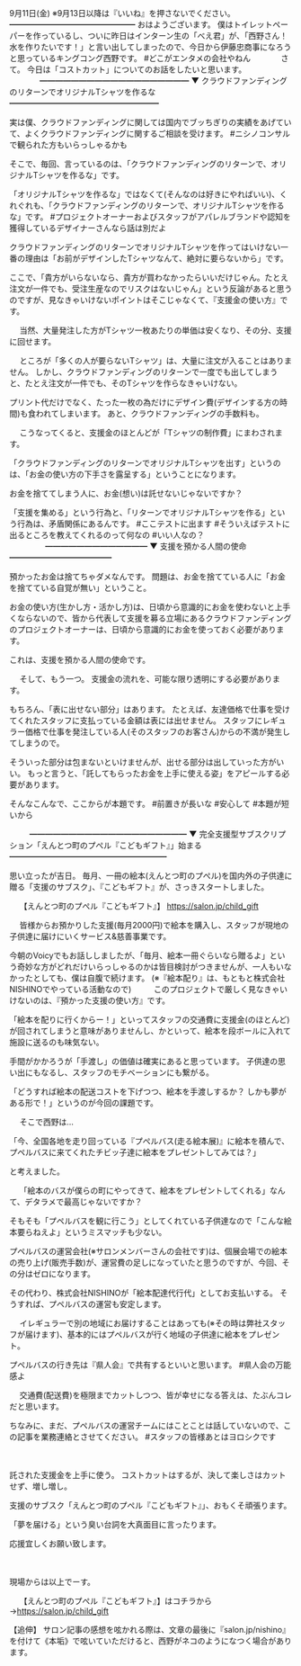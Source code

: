 9月11日(金) ※9月13日以降は『いいね』を押さないでください。
━━━━━━━━━━━━━━━━
おはようございます。
僕はトイレットペーパーを作っているし、ついに昨日はインターン生の「べえ君」が、「西野さん！水を作りたいです！」と言い出してしまったので、今日から伊藤忠商事になろうと思っているキングコング西野です。
#どこがエンタメの会社やねん
　
　　
さて。
今日は「コストカット」についてのお話をしたいと思います。
　
　
　
━━━━━━━━━━━━━━━━━━━
▼ クラウドファンディングのリターンでオリジナルTシャツを作るな
━━━━━━━━━━━━━━━━━━━

実は僕、クラウドファンディングに関しては国内でブッちぎりの実績をあげていて、よくクラウドファンディングに関するご相談を受けます。
#ニシノコンサルで観られた方もいらっしゃるかも

そこで、毎回、言っているのは、「クラウドファンディングのリターンで、オリジナルTシャツを作るな」です。

「オリジナルTシャツを作るな」ではなくて(そんなのは好きにやればいい)、くれぐれも、「クラウドファンディングのリターンで、オリジナルTシャツを作るな」です。
#プロジェクトオーナーおよびスタッフがアパレルブランドや認知を獲得しているデザイナーさんなら話は別だよ
　

クラウドファンディングのリターンでオリジナルTシャツを作ってはいけない一番の理由は「お前がデザインしたTシャツなんて、絶対に要らないから」です。

ここで、「貴方がいらないなら、貴方が買わなかったらいいだけじゃん。たとえ注文が一件でも、受注生産なのでリスクはないじゃん」という反論があると思うのですが、見なきゃいけないポイントはそこじゃなくて、『支援金の使い方』です。

　
当然、大量発注した方がTシャツ一枚あたりの単価は安くなり、その分、支援に回せます。

　
ところが「多くの人が要らないTシャツ」は、大量に注文が入ることはありません。
しかし、クラウドファンディングのリターンで一度でも出してしまうと、たとえ注文が一件でも、そのTシャツを作らなきゃいけない。

プリント代だけでなく、たった一枚の為だけにデザイン費(デザインする方の時間)も食われてしまいます。
あと、クラウドファンディングの手数料も。

　
こうなってくると、支援金のほとんどが「Tシャツの制作費」にまわされます。
　

「クラウドファンディングのリターンでオリジナルTシャツを出す」というのは、「お金の使い方の下手さを露呈する」ということになります。

お金を捨ててしまう人に、お金(想い)は託せないじゃないですか？

「支援を集める」という行為と、「リターンでオリジナルTシャツを作る」という行為は、矛盾関係にあるんです。
#ここテストに出ます
#そういえばテストに出るところを教えてくれるのって何なの
#いい人なの？
　　
　　
━━━━━━━━━━━━━
▼ 支援を預かる人間の使命
━━━━━━━━━━━━━

預かったお金は捨てちゃダメなんです。
問題は、お金を捨てている人に「お金を捨てている自覚が無い」ということ。

お金の使い方(生かし方・活かし方)は、日頃から意識的にお金を使わないと上手くならないので、皆から代表して支援を募る立場にあるクラウドファンディングのプロジェクトオーナーは、日頃から意識的にお金を使っておく必要があります。

これは、支援を預かる人間の使命です。

　
そして、もう一つ。
支援金の流れを、可能な限り透明にする必要があります。

もちろん、「表に出せない部分」はあります。
たとえば、友達価格で仕事を受けてくれたスタッフに支払っている金額は表には出せません。
スタッフにレギュラー価格で仕事を発注している人(そのスタッフのお客さん)からの不満が発生してしまうので。

そういった部分は包まないといけませんが、出せる部分は出していった方がいい。
もっと言うと、「託してもらったお金を上手に使える姿」をアピールする必要があります。

そんなこんなで、ここからが本題です。
#前置きが長いな
#安心して
#本題が短いから

　
　
━━━━━━━━━━━━━━━━━━━━
▼ 完全支援型サブスクリプション「えんとつ町のプぺル『こどもギフト』」始まる
━━━━━━━━━━━━━━━━━━━━

思い立ったが吉日。
毎月、一冊の絵本(えんとつ町のプぺル)を国内外の子供達に贈る「支援のサブスク」、『こどもギフト』が、さっきスタートしました。

　
【えんとつ町のプぺル『こどもギフト』】
https://salon.jp/child_gift

　
皆様からお預かりした支援(毎月2000円)で絵本を購入し、スタッフが現地の子供達に届けにいくサービス&慈善事業です。

今朝のVoicyでもお話ししましたが、「毎月、絵本一冊ぐらいなら贈るよ」という奇妙な方がどれだけいらっしゃるのかは皆目検討がつきませんが、一人もいなかったとしても、僕は自腹で続けます。
(※『絵本配り』は、もともと株式会社NISHINOでやっている活動なので)
　
　
このプロジェクトで厳しく見なきゃいけないのは、『預かった支援の使い方』です。

「絵本を配りに行くからー！」といってスタッフの交通費に支援金(のほとんど)が回されてしまうと意味がありませんし、かといって、絵本を段ボールに入れて施設に送るのも味気ない。

手間がかかろうが「手渡し」の価値は確実にあると思っています。
子供達の思い出にもなるし、スタッフのモチベーションにも繋がる。

「どうすれば絵本の配送コストを下げつつ、絵本を手渡しするか？ しかも夢がある形で！」というのが今回の課題です。

　
そこで西野は…

「今、全国各地を走り回っている『プぺルバス(走る絵本展)』に絵本を積んで、プペルバスに来てくれたチビッ子達に絵本をプレゼントしてみては？」

と考えました。

　
「絵本のバスが僕らの町にやってきて、絵本をプレゼントしてくれる」なんて、デタラメで最高じゃないですか？

そもそも「プペルバスを観に行こう」としてくれている子供達なので「こんな絵本要らねえよ」というミスマッチも少ない。

プペルバスの運営会社(※サロンメンバーさんの会社です)は、個展会場での絵本の売り上げ(販売手数)が、運営費の足しになっていたと思うのですが、今回、その分はゼロになります。

その代わり、株式会社NISHINOが「絵本配達代行代」としてお支払いする。
そうすれば、プペルバスの運営も安定します。

　
イレギュラーで別の地域にお届けすることはあっても(※その時は弊社スタッフが届けます)、基本的にはプペルバスが行く地域の子供達に絵本をプレゼント。

プペルバスの行き先は『県人会』で共有するといいと思います。
#県人会の万能感よ

　
交通費(配送費)を極限までカットしつつ、皆が幸せになる答えは、たぶんコレだと思います。

ちなみに、まだ、プペルバスの運営チームにはことことは話していないので、この記事を業務連絡とさせてください。
#スタッフの皆様あとはヨロシクです

　

託された支援金を上手に使う。
コストカットはするが、決して楽しさはカットせず、増し増し。

支援のサブスク「えんとつ町のプぺル『こどもギフト』」、おもくそ頑張ります。

「夢を届ける」という臭い台詞を大真面目に言ったります。

応援宜しくお願い致します。

　

現場からは以上でーす。

　
【えんとつ町のプぺル『こどもギフト』】はコチラから→https://salon.jp/child_gift

【追伸】
サロン記事の感想を呟かれる際は、文章の最後に『salon.jp/nishino』を付けて《本垢》で呟いていただけると、西野がネコのようになつく場合があります。
